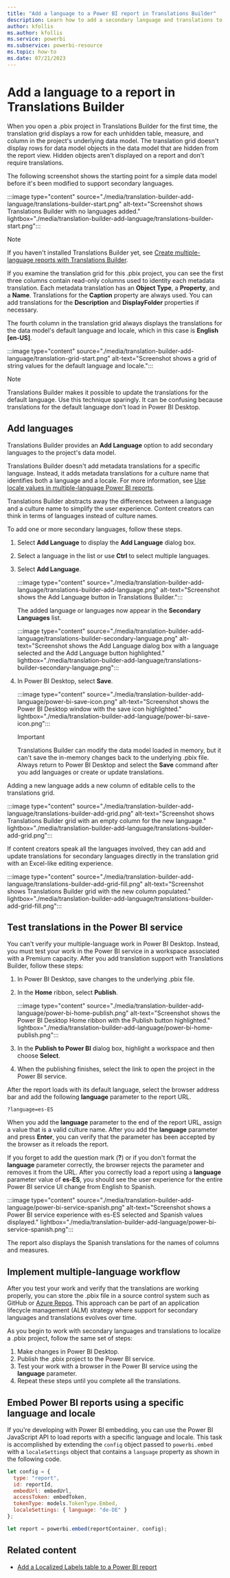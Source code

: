 ```yaml
---
title: "Add a language to a Power BI report in Translations Builder"
description: Learn how to add a secondary language and translations to a Power BI report by using Translations Builder.
author: kfollis   
ms.author: kfollis
ms.service: powerbi
ms.subservice: powerbi-resource
ms.topic: how-to
ms.date: 07/21/2023
---
```

# Add a language to a report in Translations Builder

When you open a .pbix project in Translations Builder for the first time, the translation grid displays a row for each unhidden table, measure, and column in the project's underlying data model. The translation grid doesn't display rows for data model objects in the data model that are hidden from the report view. Hidden objects aren't displayed on a report and don't require translations.

The following screenshot shows the starting point for a simple data model before it's been modified to support secondary languages.

:::image type="content" source="./media/translation-builder-add-language/translations-builder-start.png" alt-text="Screenshot shows Translations Builder with no languages added." lightbox="./media/translation-builder-add-language/translations-builder-start.png":::

> [!NOTE]
> If you haven't installed Translations Builder yet, see [Create multiple-language reports with Translations Builder](translation-builder.md).

If you examine the translation grid for this .pbix project, you can see the first three columns contain read-only columns used to identity each metadata translation. Each metadata translation has an **Object Type**, a **Property**, and a **Name**. Translations for the **Caption** property are always used. You can add translations for the **Description** and **DisplayFolder** properties if necessary.

The fourth column in the translation grid always displays the translations for the data model's default language and locale, which in this case is **English [en-US]**.

:::image type="content" source="./media/translation-builder-add-language/translation-grid-start.png" alt-text="Screenshot shows a grid of string values for the default language and locale.":::

> [!NOTE]
> Translations Builder makes it possible to update the translations for the default language. Use this technique sparingly. It can be confusing because translations for the default language don't load in Power BI Desktop.

## Add languages

Translations Builder provides an **Add Language** option to add secondary languages to the project's data model.

Translations Builder doesn't add metadata translations for a specific language. Instead, it adds metadata translations for a culture name that identifies both a language and a locale. For more information, see [Use locale values in multiple-language Power BI reports](multiple-language-locale.md).

Translations Builder abstracts away the differences between a language and a culture name to simplify the user experience. Content creators can think in terms of languages instead of culture names.

To add one or more secondary languages, follow these steps.

1. Select **Add Language** to display the **Add Language** dialog box.

1. Select a language in the list or use **Ctrl** to select multiple languages.

1. Select **Add Language**.

   :::image type="content" source="./media/translation-builder-add-language/translations-builder-add-language.png" alt-text="Screenshot shows the Add Language button in Translations Builder.":::

   The added language or languages now appear in the **Secondary Languages** list.

   :::image type="content" source="./media/translation-builder-add-language/translations-builder-secondary-language.png" alt-text="Screenshot shows the Add Language dialog box with a language selected and the Add Language button highlighted." lightbox="./media/translation-builder-add-language/translations-builder-secondary-language.png":::

1. In Power BI Desktop, select **Save**.

   :::image type="content" source="./media/translation-builder-add-language/power-bi-save-icon.png" alt-text="Screenshot shows the Power BI Desktop window with the save icon highlighted." lightbox="./media/translation-builder-add-language/power-bi-save-icon.png":::

   > [!IMPORTANT]
   > Translations Builder can modify the data model loaded in memory, but it can't save the in-memory changes back to the underlying .pbix file. Always return to Power BI Desktop and select the **Save** command after you add languages or create or update translations.

Adding a new language adds a new column of editable cells to the translations grid.

:::image type="content" source="./media/translation-builder-add-language/translations-builder-add-grid.png" alt-text="Screenshot shows Translations Builder grid with an empty column for the new language." lightbox="./media/translation-builder-add-language/translations-builder-add-grid.png":::

If content creators speak all the languages involved, they can add and update translations for secondary languages directly in the translation grid with an Excel-like editing experience.

:::image type="content" source="./media/translation-builder-add-language/translations-builder-add-grid-fill.png" alt-text="Screenshot shows Translations Builder grid with the new column populated." lightbox="./media/translation-builder-add-language/translations-builder-add-grid-fill.png":::

## Test translations in the Power BI service

You can't verify your multiple-language work in Power BI Desktop. Instead, you must test your work in the Power BI service in a workspace associated with a Premium capacity. After you add translation support with Translations Builder, follow these steps:

1. In Power BI Desktop, save changes to the underlying .pbix file.

1. In the **Home** ribbon, select **Publish**.

   :::image type="content" source="./media/translation-builder-add-language/power-bi-home-publish.png" alt-text="Screenshot shows the Power BI Desktop Home ribbon with the Publish button highlighted." lightbox="./media/translation-builder-add-language/power-bi-home-publish.png":::

1. In the **Publish to Power BI** dialog box, highlight a workspace and then choose **Select**.

1. When the publishing finishes, select the link to open the project in the Power BI service.

After the report loads with its default language, select the browser address bar and add the following **language** parameter to the report URL.

```http
?language=es-ES
```

When you add the **language** parameter to the end of the report URL, assign a value that is a valid culture name. After you add the **language** parameter and press **Enter**, you can verify that the parameter has been accepted by the browser as it reloads the report.

If you forget to add the question mark (**?**) or if you don't format the **language** parameter correctly, the browser rejects the parameter and removes it from the URL. After you correctly load a report using a **language** parameter value of **es-ES**, you should see the user experience for the entire Power BI service UI change from English to Spanish.

:::image type="content" source="./media/translation-builder-add-language/power-bi-service-spanish.png" alt-text="Screenshot shows a Power BI service experience with es-ES selected and Spanish values displayed." lightbox="./media/translation-builder-add-language/power-bi-service-spanish.png":::

The report also displays the Spanish translations for the names of columns and measures.

## Implement multiple-language workflow

After you test your work and verify that the translations are working properly, you can store the .pbix file in a source control system such as GitHub or [Azure Repos](/azure/devops/repos/). This approach can be part of an application lifecycle management (ALM) strategy where support for secondary languages and translations evolves over time.

As you begin to work with secondary languages and translations to localize a .pbix project, follow the same set of steps:

1. Make changes in Power BI Desktop.
1. Publish the .pbix project to the Power BI service.
1. Test your work with a browser in the Power BI service using the **language** parameter.
1. Repeat these steps until you complete all the translations.

## Embed Power BI reports using a specific language and locale

If you're developing with Power BI embedding, you can use the Power BI JavaScript API to load reports with a specific language and locale. This task is accomplished by extending the `config` object passed to `powerbi.embed` with a `localeSettings` object that contains a `language` property as shown in the following code.

``` javascript
let config = {
  type: "report",
  id: reportId,
  embedUrl: embedUrl,
  accessToken: embedToken,
  tokenType: models.TokenType.Embed,
  localeSettings: { language: "de-DE" }
};

let report = powerbi.embed(reportContainer, config);
```

## Related content

- [Add a Localized Labels table to a Power BI report](translation-builder-localize-label.md)
